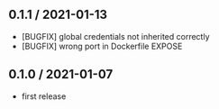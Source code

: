 ## 0.1.1 / 2021-01-13

* [BUGFIX] global credentials not inherited correctly
* [BUGFIX] wrong port in Dockerfile EXPOSE

## 0.1.0 / 2021-01-07

* first release